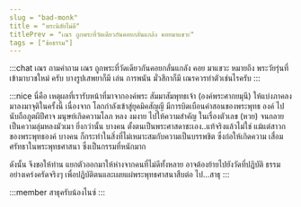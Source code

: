 ```yaml
---
slug = "bad-monk"
title = "พระนิสัยไม่ดี"
titlePrev = "เณร ถูกพระที่วัดเดียวกันคอยกลั่นแกล้ง คอยมาแขวะ"
tags = ["ข้อธรรม"]
---
```


:::chat เณร ถามคำถาม
เณร ถูกพระที่วัดเดียวกันคอยกลั่นแกลัง คอย
มาแขวะ หมายถึง พระวัยรุ่นที่เข้ามาบวชใหม่ ครับ บางรูปเสพยาก็มี เล่น
การพนัน มั่วสีกาก็มี เณรควรทำตัวเช่นไรครับ
:::

:::nice
นี่คือ เหตุผลที่เรารับหน้าที่มาจากองค์พระ
สัมมาสัมพุทธเจ้า (องค์พระศากยมุนี) ให้แบ่งภาคลงมาลงมาจุติในครั้งนี้
เนื่องจาก โลกกำลังเข้าสู่ยุคมิคสัญญี มีการบิดเบือนคำสอนของพระพุทธ
องค์ ไปนับถือภูตผีปีศาจ มนุษย์เกิดความโลภ หลง งมงาย ไปให้ความสำคัญ
ในเรื่องตัวเลข (หวย) จนกลายเป็นความลุ่มหลงมัวเมา ยิ่งกว่านั้น บางคน
ตั้งตนเป็นพระศาสดาชะเอง..แท้จริงแล้วไม่ใช่ แม้แต่สาวกของพระพุทธองค์
บางคน ก็กระทำในสิ่งที่ไม่เหมาะสมกับความเป็นบรรพชิต ซึ่งก่อให้เกิดความ
เสื่อมศรัทธาในพระพุทธศาสนา ซึ่งเป็นกรรมที่หนักมาก

ดังนั้น จึงขอให้ท่าน
แยกตัวออกมาให้ห่างจากคนที่ไม่ดีทั้งหลาย อาจต้องย้ายไปยังวัดที่ปฏิบัติ
ธรรมอย่างเคร่งครัดจริงๆ เพื่อปฏิบัติตนและเผยแผ่พระพุทธศาสนาสืบต่อ
ไป...สาธุ
:::

:::member
สาธุครับน้องไนซ์
:::
